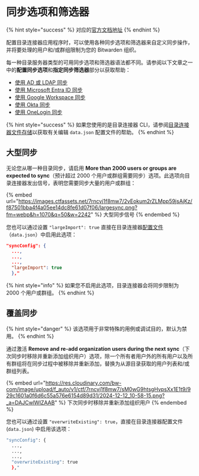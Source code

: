 # 同步选项和筛选器

{% hint style="success" %}
对应的[官方文档地址](https://bitwarden.com/help/article/user-group-filters/)
{% endhint %}

配置目录连接器应用程序时，可以使用各种同步选项和筛选器来自定义同步操作，并将要处理的用户和/或群组限制为您的 Bitwarden 组织。

每一种目录服务器类型的可用同步选项和筛选器语法都不同。请参阅以下文章之一中的**配置同步选项**和**指定同步筛选器**部分以获取帮助：

* [使用 AD 或 LDAP 同步](sync-with-active-directory-or-ldap.md)
* [使用 Microsoft Entra ID 同步](sync-with-microsoft-entra-id.md)
* [使用 Google Workspace 同步](sync-with-google-workspace.md)
* [使用 Okta 同步](sync-with-okta.md)
* [使用 OneLogin 同步](sync-with-onelogin.md)

{% hint style="success" %}
如果您使用的是目录连接器 CLI，请参阅[目录连接器文件存储](directory-connector-file-storage.md)以获取有关编辑 `data.json` 配置文件的帮助。
{% endhint %}

## 大型同步 <a href="#large-syncs" id="large-syncs"></a>

无论您从哪一种目录同步，请启用 **More than 2000 users or groups are expected to sync**（预计超过 2000 个用户或群组需要同步）选项。此选项向目录连接器发出信号，表明您需要同步大量的用户或群组：

{% embed url="https://images.ctfassets.net/7rncvj1f8mw7/2vEokum2rZLMpp59jsAjKz/f87501bba4f4a05ee14dc8fe61d07f06/largesync.png?fm=webp&h=1070&q=50&w=2242" %}
大型同步信号
{% endembed %}

您也可以通过设置 `"largeImport": true` 直接在目录连接器[配置文件](directory-connector-file-storage.md#config-file)（`data.json`）中启用此选项：

```json
"syncConfig": {
  ...,
  ...,
  ...,
  "largeImport": true
  },"
```

{% hint style="info" %}
如果您不启用此选项，目录连接器会将同步限制为 2000 个用户或群组。
{% endhint %}

## 覆盖同步 <a href="#overwriting-syncs" id="overwriting-syncs"></a>

{% hint style="danger" %}
该选项用于非常特殊的用例或调试目的，默认为禁用。
{% endhint %}

通过激活 **Remove and re-add organization users during the next sync**（下次同步时移除并重新添加组织用户）选项，除一个所有者用户外的所有用户以及所有群组将在同步过程中被移除并重新添加，替换为从源目录获取的用户列表和/或群组列表。

{% embed url="https://res.cloudinary.com/bw-com/image/upload/f_auto/v1/ctf/7rncvj1f8mw7/sM0wG9htsgHvpsXx1E1t9/929c1601a0f6d6c55a576e6154d89d31/2024-12-12_10-58-15.png?_a=DAJCwlWIZAAB" %}
下次同步时移除并重新添加组织用户
{% endembed %}

您也可以通过设置 `"overwriteExisting": true`，直接在目录连接器配置文件 (`data.json`) 中启用该选项：

```bash
"syncConfig": {
  ...,
  ...,
  ...,
  "overwriteExisting": true
  },"
```
